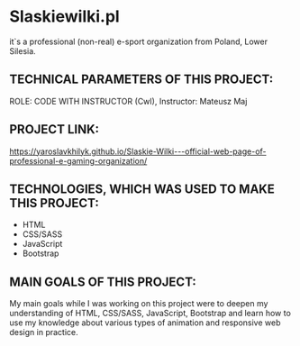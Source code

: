 # Slaskiewilki.pl 

it`s a professional (non-real) e-sport organization from Poland, Lower Silesia. 

## TECHNICAL PARAMETERS OF THIS PROJECT:

ROLE: CODE WITH INSTRUCTOR (CwI), Instructor: Mateusz Maj

## PROJECT LINK: 
https://yaroslavkhilyk.github.io/Slaskie-Wilki---official-web-page-of-professional-e-gaming-organization/

## TECHNOLOGIES, WHICH WAS USED TO MAKE THIS PROJECT:

* HTML
* CSS/SASS
* JavaScript
* Bootstrap

## MAIN GOALS OF THIS PROJECT:

My main goals while I was working on this project were to deepen my understanding of HTML, CSS/SASS, JavaScript, Bootstrap and learn how to use my knowledge about various types of animation and responsive web design in practice.



